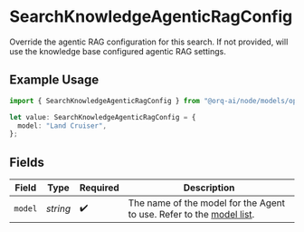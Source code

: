 # SearchKnowledgeAgenticRagConfig

Override the agentic RAG configuration for this search. If not provided, will use the knowledge base configured agentic RAG settings.

## Example Usage

```typescript
import { SearchKnowledgeAgenticRagConfig } from "@orq-ai/node/models/operations";

let value: SearchKnowledgeAgenticRagConfig = {
  model: "Land Cruiser",
};
```

## Fields

| Field                                                                                                               | Type                                                                                                                | Required                                                                                                            | Description                                                                                                         |
| ------------------------------------------------------------------------------------------------------------------- | ------------------------------------------------------------------------------------------------------------------- | ------------------------------------------------------------------------------------------------------------------- | ------------------------------------------------------------------------------------------------------------------- |
| `model`                                                                                                             | *string*                                                                                                            | :heavy_check_mark:                                                                                                  | The name of the model for the Agent to use. Refer to the [model list](https://docs.orq.ai/docs/proxy#/chat-models). |